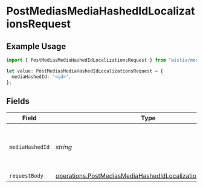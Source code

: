 # PostMediasMediaHashedIdLocalizationsRequest

## Example Usage

```typescript
import { PostMediasMediaHashedIdLocalizationsRequest } from "wistia/models/operations";

let value: PostMediasMediaHashedIdLocalizationsRequest = {
  mediaHashedId: "<id>",
};
```

## Fields

| Field                                                                                                                                    | Type                                                                                                                                     | Required                                                                                                                                 | Description                                                                                                                              |
| ---------------------------------------------------------------------------------------------------------------------------------------- | ---------------------------------------------------------------------------------------------------------------------------------------- | ---------------------------------------------------------------------------------------------------------------------------------------- | ---------------------------------------------------------------------------------------------------------------------------------------- |
| `mediaHashedId`                                                                                                                          | *string*                                                                                                                                 | :heavy_check_mark:                                                                                                                       | The hashed ID of the media to create a localization for.                                                                                 |
| `requestBody`                                                                                                                            | [operations.PostMediasMediaHashedIdLocalizationsRequestBody](../../models/operations/postmediasmediahashedidlocalizationsrequestbody.md) | :heavy_minus_sign:                                                                                                                       | N/A                                                                                                                                      |